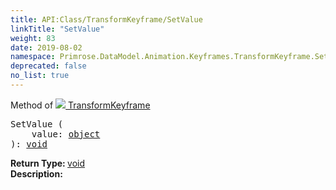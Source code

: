 ```yaml
---
title: API:Class/TransformKeyframe/SetValue
linkTitle: "SetValue"
weight: 83
date: 2019-08-02
namespace: Primrose.DataModel.Animation.Keyframes.TransformKeyframe.SetValue
deprecated: false
no_list: true
---
```

Method of <a href="/docs/api-reference/Class/TransformKeyframe"><img src="/icons/silk/film.png"/>&nbsp;TransformKeyframe</a>
<pre class="method-declaration">
SetValue (
    value: <a class="type" href="/docs/api-reference/System/object">object</a>
): <a class="type" href="/docs/api-reference/System/void">void</a></pre>
<b>Return Type: </b>
<a class="type" href="/docs/api-reference/System/void">void</a>
<br/>
<b>Description: </b>